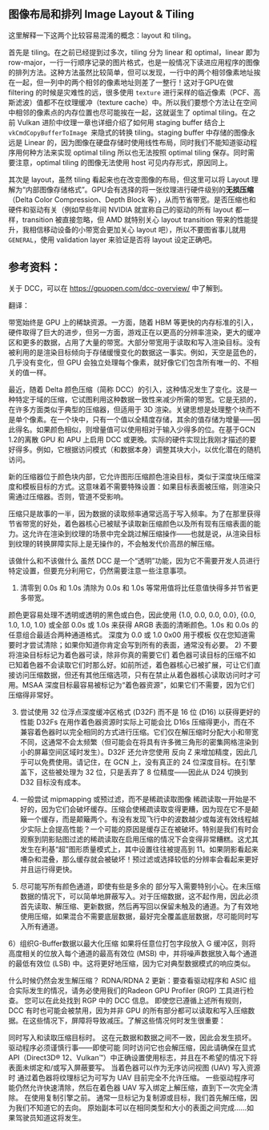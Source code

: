 ## 图像布局和排列 Image Layout & Tiling

这里解释一下这两个比较容易混淆的概念：layout 和 tiling。

首先是 tiling。在之前已经提到过多次，tiling 分为 linear 和 optimal，linear 即为 row-major，一行一行顺序记录的图片格式，也是一般情况下读进应用程序的图像的排列方法。这种方法虽然比较简单，但可以发现，一行中的两个相邻像素地址挨在一起，但一列中的两个相邻的像素地址则差了一整行！这对于GPU在做 filtering 的时候是灾难性的远，很多使用 `texture` 进行采样的临近像素（PCF、高斯滤波）值都不在纹理缓冲（texture cache）中。所以我们要想个方法让在空间中相邻的像素点的内存位置也尽可能挨在一起，这就诞生了 optimal tiling。在之前 Vulkan 进阶中纹理一章也详细介绍了如何用 staging buffer 结合上 `vkCmdCopyBufferToImage `来隐式的转换 tiling。staging buffer 中存储的图像永远是 Linear 的，因为图像在硬盘存储时使用线性布局，同时我们不能知道驱动程序用何种方法来实现 optimal tiling 所以也无法按照 optimal tiling 保存。同时需要注意，optimal tiling 的图像无法使用 host 可见内存形式，原因同上。

其次是 layout，虽然 tiling 看起来也在改变图像的布局，但这里可以将 Layout 理解为“内部图像存储格式”。GPU会有选择的将一张纹理进行硬件级别的**无损压缩**（Delta Color Compression、Depth Block 等），从而节省带宽。是否压缩也和硬件和驱动有关（例如早些年间 NVIDIA 就宣称自己的驱动的所有 layout 都一样，transition 被直接忽略，但 AMD 就特别关心 layout transition 带来的性能提升，我相信移动设备的小带宽会更加关心 layout 吧），所以不要图省事儿就用 `GENERAL`，使用 validation layer 来验证是否将 layout 设定正确吧。

## 参考资料：
关于 DCC，可以在 https://gpuopen.com/dcc-overview/ 中了解到。

翻译：

带宽始终是 GPU 上的稀缺资源。一方面，随着 HBM 等更快的内存标准的引入，硬件取得了巨大的进步，但另一方面，游戏正在以更高的分辨率渲染，更大的缓冲区和更多的数据，占用了大量的带宽。大部分带宽用于读取和写入渲染目标。没有被利用的是渲染目标倾向于存储缓慢变化的数据这一事实。例如，天空是蓝色的，几乎没有变化，但 GPU 会独立处理每个像素，就好像它们包含所有唯一的、不相关的值一样。 

最近，随着 Delta 颜色压缩（简称 DCC）的引入，这种情况发生了变化。这是一种特定于域的压缩，它试图利用这种数据一致性来减少所需的带宽。它是无损的，在许多方面类似于典型的压缩器，但适用于 3D 渲染。关键思想是处理整个块而不是单个像素。在一个块中，只有一个值以全精度存储，其余的值存储为增量——因此得名。如果颜色相似，则增量值可以使用相对于输入少得多的位。在基于GCN 1.2的离散 GPU 和 APU 上启用 DCC 或更晚。实际的硬件实现比我刚才描述的要好得多。例如，它根据访问模式（和数据本身）调整其块大小，以优化潜在的随机访问。

新的压缩器位于颜色块内部，它允许图形压缩颜色渲染目标，类似于深度块压缩深度和模板目标的方式。这意味着不需要特殊设置：如果目标表面被压缩，则渲染只需通过压缩器。否则，管道不受影响。

压缩只是故事的一半，因为数据的读取频率通常远高于写入频率。为了在那里获得节省带宽的好处，着色器核心已被赋予读取新压缩颜色以及所有现有压缩表面的能力。这允许在渲染到纹理的场景中完全跳过解压缩操作——也就是说，从渲染目标到纹理的转换屏障实际上是​​无操作的，不会触发代价高昂的解压缩。

该做什么和不该做什么
虽然 DCC 是一个“透明”功能，因为它不需要开发人员进行特定设置，但要充分利用它，仍然需要注意一些注意事项。

1) 清零到 0.0s 和 1.0s
清除为 0.0s 和 1.0s 等常用值将比任意值快得多并节省更多带宽。

颜色更容易处理不透明或透明的黑色或白色，因此使用 {1.0, 0.0, 0.0, 0.0}, {0.0, 1.0, 1.0, 1.0} 或全部 0.0s 或 1.0s 来获得 ARGB 表面的清晰颜色。1.0s 和 0.0s 的任意组合最适合两种通道格式。
深度为 0.0 或 1.0
0x00 用于模板
仅在您知道需要时才尝试清除；如果你知道你肯定会写到所有的表面，通常没有必要。
2) 不要将渲染目标标记为着色器可读，除非你真的需要它们
着色器可读目标的压缩不如已知着色器不会读取它们时那么好。如前所述，着色器核心已被扩展，可让它们直接访问压缩数据，但还有其他压缩选项，只有在禁止从着色器核心读取访问时才可用。MSAA 深度目标最容易被标记为“着色器资源”，如果它们不需要，因为它们压缩得非常好。

3) 尝试使用 32 位浮点深度缓冲区格式 (D32F) 而不是 16 位 (D16) 以获得更好的性能
D32Fs 在用作着色器资源时实际上可能会比 D16s 压缩得更小，而在不兼容着色器时以完全相同的方式进行压缩。它们仅在解压缩时分配大小和带宽不同，这通常不会太频繁（但可能会在将具有许多微三角形的密集网格渲染到小的屏幕空间区域时发生）。D32F 还允许您使用 反向 Z 来增加精度，因此几乎可以免费使用。请记住，在 GCN 上，没有真正的 24 位深度目标。在引擎盖下，这些被处理为 32 位，只是丢弃了 8 位精度——因此从 D24 切换到 D32 目标没有成本。

4) 一般尝试 mipmapping 或预过滤，而不是稀疏读取图像
稀疏读取一开始是不好的，因为它们会破坏缓存。压缩会使稀疏读取变得更糟，因为现在它不是颠簸一个缓存，而是颠簸两个。有没有发现飞行中的波数越少或每波有效线程越少实际上会提高性能？一个可能的原因是缓存正在被破坏。特别是我们有时会观察到阴影贴图过滤的稀疏读取在启用压缩的情况下会变得非常糟糕。这尤其发生在利基“超”图形质量模式上，其中设置往往被提高到 11。如果阴影看起来嘈杂和混叠，那么缓存就会被破坏！预过滤或选择较低的分辨率会看起来更好并且运行得更快。

5) 尽可能写所有颜色通道，即使有些是多余的
部分写入需要特别小心。在未压缩数据的情况下，可以简单地屏蔽写入。对于压缩数据，这不起作用，因此必须首先读取、解压缩、更新数据，然后再写回以保留未触及的通道。为了有效地使用压缩，如果混合不需要底层数据，最好完全覆盖底层数据，尽可能同时写入所有通道。

6）组织G-Buffer数据以最大化压缩
如果将任意位打包字段放入 G 缓冲区，则将高度相关的位放入每个通道的最高有效位 (MSB) 中，并将噪声数据放入每个通道的最低有效位 (LSB) 中。这将更好地压缩，因为它对典型数据模式的响应类似。

什么时候仍然会发生解压缩？
RDNA/RDNA 2 更新：要查看驱动程序和 ASIC 组合实际发生的情况，请务必使用我们的Radeon GPU Profiler (RGP) 工具进行检查。
您可以在此处找到 RGP 中的 DCC 信息。
 即使您已遵循上述所有规则，DCC 有时也可能会被禁用，因为并非 GPU 的所有部分都可以读取和写入压缩数据。在这些情况下，屏障将导致减压。了解这些情况何时发生很重要：

同时写入和读取压缩目标时。
这在元数据和数据之间不一致，因此会发生损坏。
驱动程序必须谨慎行事——即使可能 同时访问它也会解压缩，因此请确保在显式 API（Direct3D® 12、Vulkan™）中正确设置使用标志，并且在不希望的情况下将表面未绑定和/或写入屏蔽要写。
当着色器可以作为无序访问视图 (UAV) 写入资源时
通过着色器将纹理标记为可写为 UAV 目前完全不允许压缩。
一些驱动程序可能仍然允许快速清除，然后在着色器 UAV 写入绑定上解压缩，直到下一次完全清除。
在使用复制引擎之前。
通常一旦标记为复制源或目标，我们首先解压缩，因为我们不知道它的去向。
原始副本可以在相同类型和大小的表面之间完成……如果驾驶员知道这将发生。